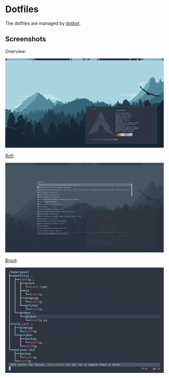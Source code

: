 Dotfiles
=================

The dotfiles are managed by [dotbot][dotbot].

Screenshots
-----------------
Overview:

![overview-img](misc/overview.png)

[Rofi][rofi]:

![rofi-img](misc/rofi.png)

[Broot][broot]:

![broot-img](misc/broot.png)


[dotbot]: https://github.com/anishathalye/dotbot
[broot]: https://github.com/Canop/broot
[rofi]: https://github.com/davatorium/rofi
